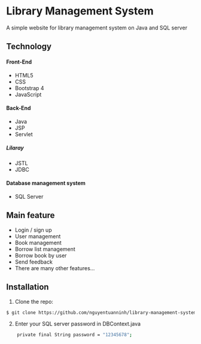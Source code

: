 # Library Management System

A simple website for library management system on Java and SQL server

## Technology
#### Front-End
- HTML5
- CSS
- Bootstrap 4
- JavaScript

#### Back-End
- Java
- JSP
- Servlet
##### Lilaray
- JSTL
- JDBC

#### Database management system
- SQL Server

## Main feature
- Login / sign up
- User management
- Book management
- Borrow list management
- Borrow book by user
- Send feedback
- There are many other features...

## Installation

1. Clone the repo:

```bash
$ git clone https://github.com/nguyentuanninh/library-management-system.git
```
2. Enter your SQL server password in DBContext.java
````bash
    private final String password = "12345678";
````


